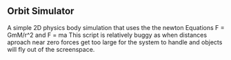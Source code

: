 ## Orbit Simulator
A simple 2D physics body simulation that uses the the newton Equations F = GmM/r^2 and F = ma 
This script is relatively buggy as when distances aproach near zero forces get too large for the system to handle and objects will fly out of the screenspace.